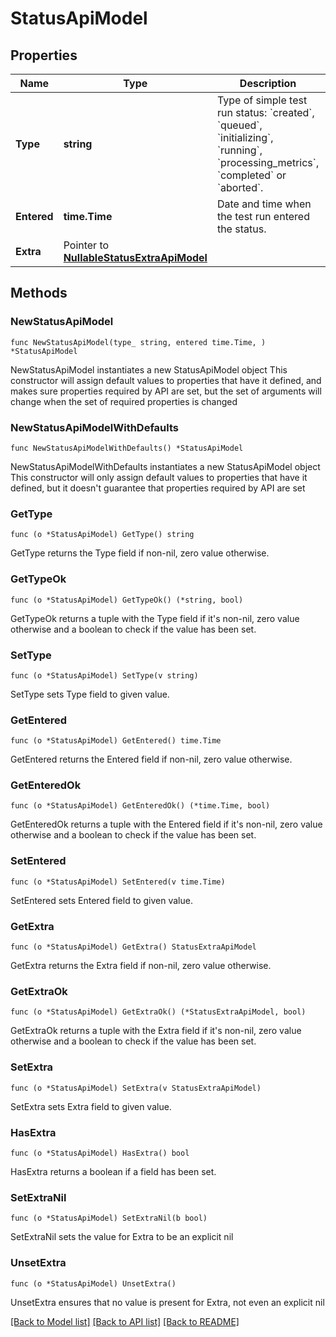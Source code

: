 # StatusApiModel

## Properties

Name | Type | Description | Notes
------------ | ------------- | ------------- | -------------
**Type** | **string** | Type of simple test run status: &#x60;created&#x60;, &#x60;queued&#x60;, &#x60;initializing&#x60;, &#x60;running&#x60;, &#x60;processing_metrics&#x60;, &#x60;completed&#x60; or &#x60;aborted&#x60;. | 
**Entered** | **time.Time** | Date and time when the test run entered the status. | 
**Extra** | Pointer to [**NullableStatusExtraApiModel**](StatusExtraApiModel.md) |  | [optional] 

## Methods

### NewStatusApiModel

`func NewStatusApiModel(type_ string, entered time.Time, ) *StatusApiModel`

NewStatusApiModel instantiates a new StatusApiModel object
This constructor will assign default values to properties that have it defined,
and makes sure properties required by API are set, but the set of arguments
will change when the set of required properties is changed

### NewStatusApiModelWithDefaults

`func NewStatusApiModelWithDefaults() *StatusApiModel`

NewStatusApiModelWithDefaults instantiates a new StatusApiModel object
This constructor will only assign default values to properties that have it defined,
but it doesn't guarantee that properties required by API are set

### GetType

`func (o *StatusApiModel) GetType() string`

GetType returns the Type field if non-nil, zero value otherwise.

### GetTypeOk

`func (o *StatusApiModel) GetTypeOk() (*string, bool)`

GetTypeOk returns a tuple with the Type field if it's non-nil, zero value otherwise
and a boolean to check if the value has been set.

### SetType

`func (o *StatusApiModel) SetType(v string)`

SetType sets Type field to given value.


### GetEntered

`func (o *StatusApiModel) GetEntered() time.Time`

GetEntered returns the Entered field if non-nil, zero value otherwise.

### GetEnteredOk

`func (o *StatusApiModel) GetEnteredOk() (*time.Time, bool)`

GetEnteredOk returns a tuple with the Entered field if it's non-nil, zero value otherwise
and a boolean to check if the value has been set.

### SetEntered

`func (o *StatusApiModel) SetEntered(v time.Time)`

SetEntered sets Entered field to given value.


### GetExtra

`func (o *StatusApiModel) GetExtra() StatusExtraApiModel`

GetExtra returns the Extra field if non-nil, zero value otherwise.

### GetExtraOk

`func (o *StatusApiModel) GetExtraOk() (*StatusExtraApiModel, bool)`

GetExtraOk returns a tuple with the Extra field if it's non-nil, zero value otherwise
and a boolean to check if the value has been set.

### SetExtra

`func (o *StatusApiModel) SetExtra(v StatusExtraApiModel)`

SetExtra sets Extra field to given value.

### HasExtra

`func (o *StatusApiModel) HasExtra() bool`

HasExtra returns a boolean if a field has been set.

### SetExtraNil

`func (o *StatusApiModel) SetExtraNil(b bool)`

 SetExtraNil sets the value for Extra to be an explicit nil

### UnsetExtra
`func (o *StatusApiModel) UnsetExtra()`

UnsetExtra ensures that no value is present for Extra, not even an explicit nil

[[Back to Model list]](../README.md#documentation-for-models) [[Back to API list]](../README.md#documentation-for-api-endpoints) [[Back to README]](../README.md)


